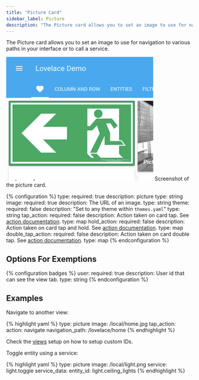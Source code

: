 ```yaml
---
title: "Picture Card"
sidebar_label: Picture
description: "The Picture card allows you to set an image to use for navigation to various paths in your interface or to call a service."
---
```


The Picture card allows you to set an image to use for navigation to various paths in your interface or to call a service.

<p class='img'>
<img src='/images/lovelace/lovelace_picture.png' alt='Screenshot of the picture card'>
Screenshot of the picture card.
</p>

{% configuration %}
type:
  required: true
  description: picture
  type: string
image:
  required: true
  description: The URL of an image.
  type: string
theme:
  required: false
  description: "Set to any theme within `themes.yaml`"
  type: string
tap_action:
  required: false
  description: Action taken on card tap. See [action documentation](/lovelace/actions/#tap-action).
  type: map
hold_action:
  required: false
  description: Action taken on card tap and hold. See [action documentation](/lovelace/actions/#hold-action).
  type: map
double_tap_action:
  required: false
  description: Action taken on card double tap. See [action documentation](/lovelace/actions/#double-tap-action).
  type: map
{% endconfiguration %}

## Options For Exemptions

{% configuration badges %}
user:
  required: true
  description: User id that can see the view tab.
  type: string
{% endconfiguration %}

## Examples

Navigate to another view:

{% highlight yaml %}
type: picture
image: /local/home.jpg
tap_action:
  action: navigate
  navigation_path: /lovelace/home
{% endhighlight %}

Check the [views](/lovelace/views/) setup on how to setup custom IDs.

Toggle entity using a service:

{% highlight yaml %}
type: picture
image: /local/light.png
service: light.toggle
service_data:
  entity_id: light.ceiling_lights
{% endhighlight %}
